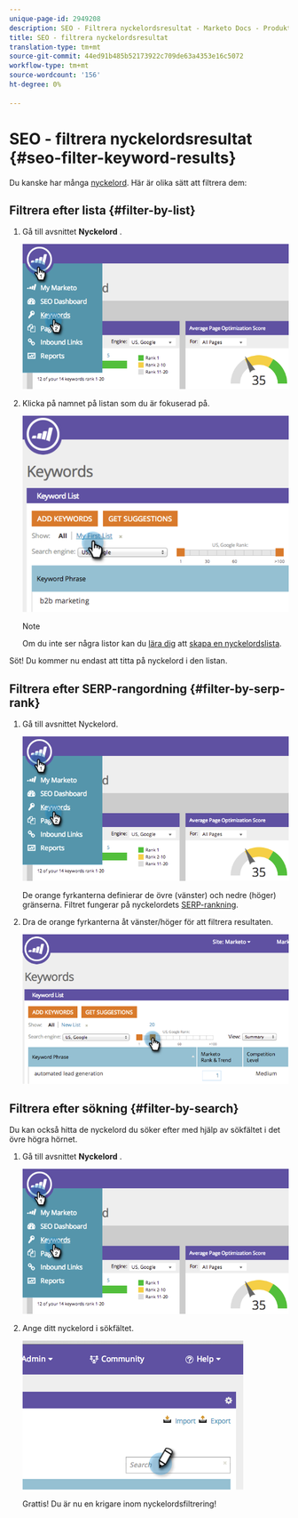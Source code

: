 ```yaml
---
unique-page-id: 2949208
description: SEO - Filtrera nyckelordsresultat - Marketo Docs - Produktdokumentation
title: SEO - filtrera nyckelordsresultat
translation-type: tm+mt
source-git-commit: 44ed91b485b52173922c709de63a4353e16c5072
workflow-type: tm+mt
source-wordcount: '156'
ht-degree: 0%

---
```



# SEO - filtrera nyckelordsresultat {#seo-filter-keyword-results}

Du kanske har många [nyckelord](seo-understanding-keywords.md). Här är olika sätt att filtrera dem:

## Filtrera efter lista {#filter-by-list}

1. Gå till avsnittet **Nyckelord** .

   ![](assets/image2014-9-18-11-3a55-3a8.png)

1. Klicka på namnet på listan som du är fokuserad på.

   ![](assets/image2014-9-18-11-3a55-3a32.png)

   >[!NOTE]
   >
   >Om du inte ser några listor kan du [lära dig](../../../../product-docs/additional-apps/seo/understanding-seo/seo-managing-lists.md) att [skapa en nyckelordslista](../../../../product-docs/additional-apps/seo/understanding-seo/seo-managing-lists.md).

Söt! Du kommer nu endast att titta på nyckelord i den listan.

## Filtrera efter SERP-rangordning {#filter-by-serp-rank}

1. Gå till avsnittet Nyckelord.

   ![](assets/image2014-9-18-12-3a0-3a10.png)

   De orange fyrkanterna definierar de övre (vänster) och nedre (höger) gränserna. Filtret fungerar på nyckelordets [SERP-rankning](../../../../product-docs/additional-apps/seo/understanding-seo/understanding-search-engine-optimization.md).

1. Dra de orange fyrkanterna åt vänster/höger för att filtrera resultaten.

   ![](assets/image2014-9-18-12-3a0-3a15.png)

## Filtrera efter sökning {#filter-by-search}

Du kan också hitta de nyckelord du söker efter med hjälp av sökfältet i det övre högra hörnet.

1. Gå till avsnittet **Nyckelord** .

   ![](assets/image2014-9-18-12-3a0-3a50.png)

1. Ange ditt nyckelord i sökfältet.

   ![](assets/image2014-9-18-12-3a1-3a7.png)

   Grattis! Du är nu en krigare inom nyckelordsfiltrering!

